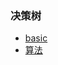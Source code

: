 ### 决策树
- [basic](https://zhuanlan.zhihu.com/p/26703300)
- [算法](https://zhuanlan.zhihu.com/p/26760551)
